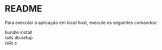 # README

Para executar a aplicação em local host, execute os seguintes comandos:

bundle install <br>
rails db:setup <br>
rails s